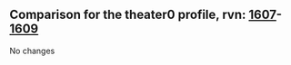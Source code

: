 ## Comparison for the theater0 profile, rvn: [1607](https://github.com/PRO100KatYT/FortniteProfileRevisions/tree/main/profiles/theater0/1607%20theater0.json)-[1609](https://github.com/PRO100KatYT/FortniteProfileRevisions/tree/main/profiles/theater0/1609%20theater0.json)

No changes
